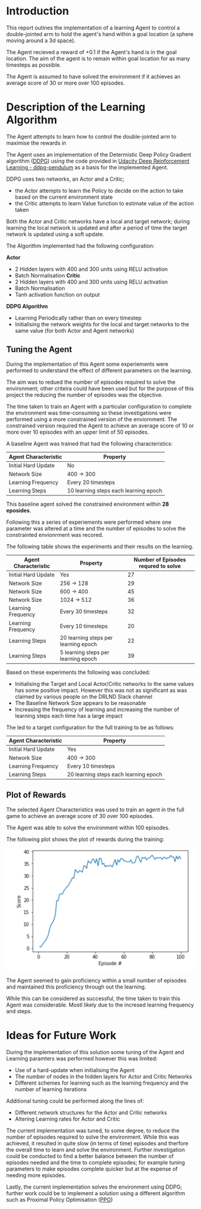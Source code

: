 # Introduction
This report outines the implementation of a learning Agent to control a double-jointed arm to hold the agent's hand within a goal location (a sphere moving around a 3d space).

The Agent recieved a reward of +0.1 if the Agent's hand is in the goal location. The aim of the agent is to remain within goal location for as many timesteps as possible.

The Agent is assumed to have solved the environment if it achieves an average score of 30 or more over 100 episodes.

# Description of the Learning Algorithm
The Agent attempts to learn how to control the double-jointed arm to maximise the rewards in 

The Agent uses an implementation of the Determistic Deep Policy Gradient algorithm ([DDPG](https://arxiv.org/abs/1509.02971)) using the code provided in [Udacity Deep Reinforcement Learning - ddpg-pendulum](https://github.com/udacity/deep-reinforcement-learning/tree/master/ddpg-pendulum) as a basis for the implemented Agent.

DDPG uses two networks, an Actor and a Critic; 
 - the Actor attempts to learn the Policy to decide on the action to take based on the current environment state
 - the Critic attempts to learn Value function to estimate value of the action taken 

Both the Actor and Critic networks have a local and target network; during learning the local network is updated and after a period of time the target network is updated using a soft update.

The Algorithm implemented had the following configuration:

**Actor**
- 2 Hidden layers with 400 and 300 units using RELU activation
- Batch Normalisation
**Critic**
- 2 Hidden layers with 400 and 300 units using RELU activation
- Batch Normalisation
- Tanh activation function on output

**DDPG Algorithm**
- Learning Periodically rather than on every timestep
- Initialising the network weights for the local and target networks to the same value (for both Actor and Agent networks)

## Tuning the Agent
During the implementation of this Agent some experiements were performed to understand the effect of different parameters on the learning.

The aim was to redued the number of episodes required to solve the environment; other criteira could have been used but for the purpose of this project the reducing the number of episodes was the objective.

The time taken to train an Agent with a particular configuration to complete the environment was time-consuming so these investigations were performed using a more constrained version of the enviornment. The constrained version required the Agent to achieve an average score of 10 or more over 10 episodes with an upper limit of 50 episodes.

A baseline Agent was trained that had the following characteristics:

|Agent Characteristic|Property|
|---|---|
|Initial Hard Update| No|
|Network Size| 400 -> 300|
|Learning Frequency| Every 20 timesteps|
|Learning Steps| 10 learning steps each learning epoch|

This baseline agent solved the constrained environment within __28 eposides__.

Following this a series of experiements were performed where one parameter was altered at a time and the number of episodes to solve the constrainted envionrment was recored.

The following table shows the experiments and their results on the learning.

|Agent Characteristic|Property|Number of Episodes requred to solve|
|---|---|---|
|Initial Hard Update|Yes|27|
|Network Size| 256 -> 128|29|
|Network Size| 600 -> 400|45|
|Network Size| 1024 -> 512|36|
|Learning Frequency|Every 30 timesteps|32|
|Learning Frequency|Every 10 timesteps|20|
|Learning Steps|20 learning steps per learning epoch|22|
|Learning Steps|5 learning steps per learning epoch|39|

Based on these experiments the following was concluded:
 - Initialising the Target and Local Actor/Critic networks to the same values has some positive impact. However this was not as significant as was claimed by various people on the DRLND Slack channel
 - The Baseline Network Size appears to be reasonable
 - Increasing the frequency of learning and increasing the number of learning steps each time has a large impact

The led to a target configuration for the full training to be as follows:

|Agent Characteristic|Property|
|---|---|
|Initial Hard Update| Yes|
|Network Size| 400 -> 300|
|Learning Frequency| Every 10 timesteps|
|Learning Steps| 20 learning steps each learning epoch|

## Plot of Rewards
The selected Agent Characteristics was used to train an agent in the full game to achieve an average score of 30 over 100 episodes.

The Agent was able to solve the environment within 100 episodes.

The following plot shows the plot of rewards during the training:

![Image containing a Plot of Rewards for the network during training](trainingRewardsPlot.png)

The Agent seemed to gain proficiency within a small number of episodes and maintained this proficiency through out the learning.

While this can be considered as successful, the time taken to train this Agent was considerable. Mostl likely due to the incresed learning frequency and steps.

# Ideas for Future Work
During the implementation of this solution some tuning of the Agent and Learning paramters was performed however this was limited:
- Use of a hard-update when initialising the Agent
- The number of nodes in the hidden layers for Actor and Critic Networks
- Different schemes for learning such as the learning frequency and the number of learning iterations

Additional tuning could be performed along the lines of:
 - Different network structures for the Actor and Critic networks
 - Altering Learning rates for Actor and Critic

 The current implementation was tuned, to some degree, to reduce the number of episodes required to solve the environment. While this was achieved, it resulted in quite slow (in terms of time) episodes and therfore the overall time to learn and solve the environment. Further investigation could be conducted to find a better balance between the number of episodes needed and the time to complete episodes; for example tuning parameters to make episodes complete quicker but at the expense of needing more episodes.


Lastly, the current implementation solves the environment using DDPG; further work could be to implement a solution using a different algorithm such as Proximal Policy Optimisation ([PPO](https://arxiv.org/pdf/1707.06347.pdf))

